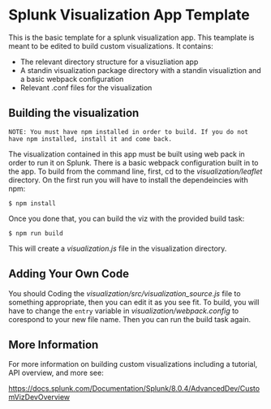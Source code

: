 # Splunk Visualization App Template

This is the basic template for a splunk visualization app. This teamplate is meant to be edited to build custom visualizations. It contains:

- The relevant directory structure for a visuzliation app
- A standin visualization package directory with a standin visualiztion and a basic webpack configuration
- Relevant .conf files for the visualization

## Building the visualization

	NOTE: You must have npm installed in order to build. If you do not have npm installed, install it and come back. 
	
The visualization contained in this app must be built using web pack in order to run it on Splunk. There is a basic webpack configuration built in to the app. To build from the command line, first, cd to the *visualization/leaflet* directory. On the first run you will have to install the dependeincies with npm:

```
$ npm install
```
Once you done that, you can build the viz with the provided build task:

```
$ npm run build
```

This will create a *visualization.js* file in the visualization directory. 

## Adding Your Own Code

You should Coding the *visualization/src/visualization_source.js* file to something appropriate, then you can edit it as you see fit. To build, you will have to change the `entry` variable in *visualization/webpack.config* to corespond to your new file name. Then you can run the build task again.

## More Information
For more information on building custom visualizations including a tutorial, API overview, and more see:

https://docs.splunk.com/Documentation/Splunk/8.0.4/AdvancedDev/CustomVizDevOverview
